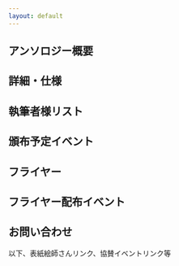 ```yaml
---
layout: default
---
```


<!---
  不要な行は削除してください。
  見出し足りないと思うので追加してください
-->

## アンソロジー概要


## 詳細・仕様


## 執筆者様リスト


## 頒布予定イベント


## フライヤー


## フライヤー配布イベント

## お問い合わせ

以下、表紙絵師さんリンク、協賛イベントリンク等
